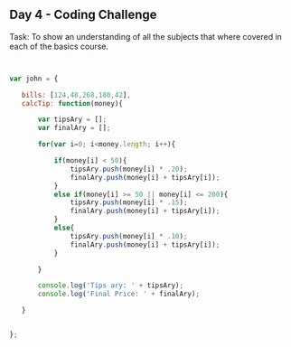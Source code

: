 ## Day 4 - Coding Challenge
Task: To show an understanding of all the subjects that where covered in each of the basics course. 
 ```javascript
 
 
 var john = {

    bills: [124,48,268,180,42],
    calcTip: function(money){

        var tipsAry = [];
        var finalAry = [];

        for(var i=0; i<money.length; i++){

            if(money[i] < 50){
                tipsAry.push(money[i] * .20);
                finalAry.push(money[i] + tipsAry[i]);
            }
            else if(money[i] >= 50 || money[i] <= 200){
                tipsAry.push(money[i] * .15);
                finalAry.push(money[i] + tipsAry[i]);
            }
            else{
                tipsAry.push(money[i] * .10);
                finalAry.push(money[i] + tipsAry[i]);
            }

        }

        console.log('Tips ary: ' + tipsAry);
        console.log('Final Price: ' + finalAry);

    }


};
```

